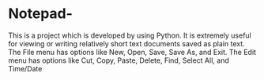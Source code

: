 # Notepad-
This is a project which is developed by using Python. It is extremely useful for viewing or writing relatively short text documents saved as plain text. The File menu has options like New, Open, Save, Save As, and Exit. The Edit menu has options like Cut, Copy, Paste, Delete, Find, Select All, and Time/Date 
